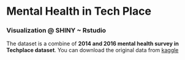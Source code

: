 # Mental Health in Tech Place
### Visualization @ SHINY ~ Rstudio

The dataset is a combine of **2014 and 2016 mental health survey in Techplace dataset**.
You can download the original data from [kaggle](https://www.kaggle.com/osmi/mental-health-in-tech-survey "Kaggle Dataset") 
